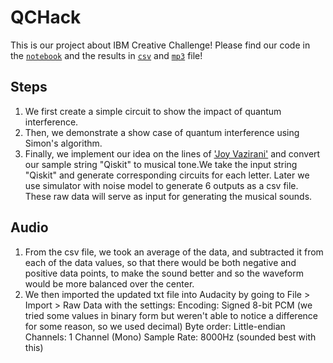 # QCHack
This is our project about IBM Creative Challenge!
Please find our code in the [`notebook`](https://github.com/peachnuts/QCHack/blob/start/Creative_challenge.ipynb) and the results in [`csv`](https://github.com/peachnuts/QCHack/blob/start/raw_result.csv) and [`mp3`](https://github.com/peachnuts/QCHack/blob/start/raw_result_avg_subtracted.mp3) file!
## Steps 
1. We first create a simple circuit to show the impact of quantum interference.
2. Then, we demonstrate a show case of quantum interference using Simon's algorithm.
3. Finally, we implement our idea on the lines of ['Joy Vazirani'](https://www.jrussellhuffman.com/joyvazirani/) and convert our sample string "Qiskit" to musical tone.We take the input string "Qiskit" and generate corresponding circuits for each letter. Later we use simulator  with noise model to generate 6 outputs as a csv file. These raw data will serve as input for generating the musical sounds.

## Audio

1. From the csv file, we took an average of the data, and subtracted it from each of the data values, so that there would be both negative and positive data points, to make the sound better and so the waveform would be more balanced over the center.  
2. We then imported the updated txt file into Audacity by going to File > Import > Raw Data with the settings: 
                                               Encoding: Signed 8-bit PCM (we tried some values in binary form but weren't able to notice a difference for                                                                        some reason, so we used decimal)
                                               Byte order: Little-endian
                                               Channels: 1 Channel (Mono)
                                               Sample Rate: 8000Hz (sounded best with this)

